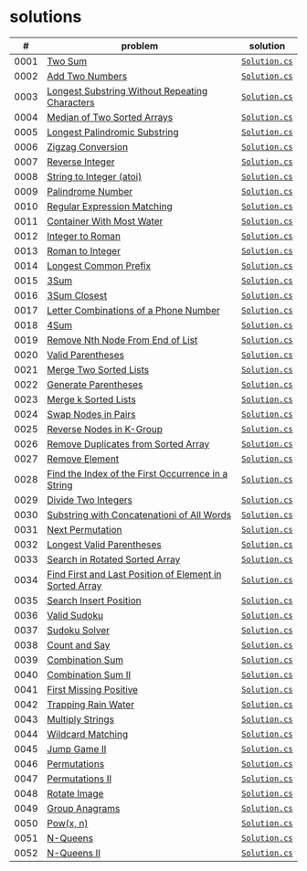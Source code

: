 # solutions

|#|problem|solution|
|--|--|--|
|0001|[Two Sum](https://leetcode.com/problems/two-sum/)|[`Solution.cs`](./LeetCodeSolutions/Solutions/_0001/Solution.cs)|
|0002|[Add Two Numbers](https://leetcode.com/problems/add-two-numbers/)|[`Solution.cs`](./LeetCodeSolutions/Solutions/_0002/Solution.cs)|
|0003|[Longest Substring Without Repeating Characters](https://leetcode.com/problems/longest-substring-without-repeating-characters/)|[`Solution.cs`](./LeetCodeSolutions/Solutions/_0003/Solution.cs)|
|0004|[Median of Two Sorted Arrays](https://leetcode.com/problems/median-of-two-sorted-arrays/)|[`Solution.cs`](./LeetCodeSolutions/Solutions/_0004/Solution.cs)|
|0005|[Longest Palindromic Substring](https://leetcode.com/problems/longest-palindromic-substring/)|[`Solution.cs`](./LeetCodeSolutions/Solutions/_0005/Solution.cs)|
|0006|[Zigzag Conversion](https://leetcode.com/problems/zigzag-conversion/)|[`Solution.cs`](./LeetCodeSolutions/Solutions/_0006/Solution.cs)|
|0007|[Reverse Integer](https://leetcode.com/problems/reverse-integer/)|[`Solution.cs`](./LeetCodeSolutions/Solutions/_0007/Solution.cs)|
|0008|[String to Integer (atoi)](https://leetcode.com/problems/string-to-integer-atoi/)|[`Solution.cs`](./LeetCodeSolutions/Solutions/_0008/Solution.cs)|
|0009|[Palindrome Number](https://leetcode.com/problems/palindrome-number/)|[`Solution.cs`](./LeetCodeSolutions/Solutions/_0009/Solution.cs)|
|0010|[Regular Expression Matching](https://leetcode.com/problems/regular-expression-matching/)|[`Solution.cs`](./LeetCodeSolutions/Solutions/_0010/Solution.cs)|
|0011|[Container With Most Water](https://leetcode.com/problems/container-with-most-water/)|[`Solution.cs`](./LeetCodeSolutions/Solutions/_0011/Solution.cs)|
|0012|[Integer to Roman](https://leetcode.com/problems/integer-to-roman/)|[`Solution.cs`](./LeetCodeSolutions/Solutions/_0012/Solution.cs)|
|0013|[Roman to Integer](https://leetcode.com/problems/roman-to-integer/)|[`Solution.cs`](./LeetCodeSolutions/Solutions/_0013/Solution.cs)|
|0014|[Longest Common Prefix](https://leetcode.com/problems/longest-common-prefix/)|[`Solution.cs`](./LeetCodeSolutions/Solutions/_0014/Solution.cs)|
|0015|[3Sum](https://leetcode.com/problems/3sum/)|[`Solution.cs`](./LeetCodeSolutions/Solutions/_0015/Solution.cs)|
|0016|[3Sum Closest](https://leetcode.com/problems/3sum-closest/)|[`Solution.cs`](./LeetCodeSolutions/Solutions/_0016/Solution.cs)|
|0017|[Letter Combinations of a Phone Number](https://leetcode.com/problems/letter-combinations-of-a-phone-number/)|[`Solution.cs`](./LeetCodeSolutions/Solutions/_0017/Solution.cs)|
|0018|[4Sum](https://leetcode.com/problems/4sum/)|[`Solution.cs`](./LeetCodeSolutions/Solutions/_0018/Solution.cs)|
|0019|[Remove Nth Node From End of List](https://leetcode.com/problems/remove-nth-node-from-end-of-list/)|[`Solution.cs`](./LeetCodeSolutions/Solutions/_0019/Solution.cs)|
|0020|[Valid Parentheses](https://leetcode.com/problems/valid-parentheses/)|[`Solution.cs`](./LeetCodeSolutions/Solutions/_0020/Solution.cs)|
|0021|[Merge Two Sorted Lists](https://leetcode.com/problems/merge-two-sorted-lists/)|[`Solution.cs`](./LeetCodeSolutions/Solutions/_0021/Solution.cs)|
|0022|[Generate Parentheses](https://leetcode.com/problems/generate-parentheses/)|[`Solution.cs`](./LeetCodeSolutions/Solutions/_0022/Solution.cs)|
|0023|[Merge k Sorted Lists](https://leetcode.com/problems/merge-k-sorted-lists/)|[`Solution.cs`](./LeetCodeSolutions/Solutions/_0023/Solution.cs)|
|0024|[Swap Nodes in Pairs](https://leetcode.com/problems/swap-nodes-in-pairs/)|[`Solution.cs`](./LeetCodeSolutions/Solutions/_0024/Solution.cs)|
|0025|[Reverse Nodes in K-Group](https://leetcode.com/problems/reverse-nodes-in-k-group/)|[`Solution.cs`](./LeetCodeSolutions/Solutions/_0025/Solution.cs)|
|0026|[Remove Duplicates from Sorted Array](https://leetcode.com/problems/remove-duplicates-from-sorted-array/)|[`Solution.cs`](./LeetCodeSolutions/Solutions/_0026/Solution.cs)|
|0027|[Remove Element](https://leetcode.com/problems/remove-element/)|[`Solution.cs`](./LeetCodeSolutions/Solutions/_0027/Solution.cs)|
|0028|[Find the Index of the First Occurrence in a String](https://leetcode.com/problems/find-the-index-of-the-first-occurrence-in-a-string/)|[`Solution.cs`](./LeetCodeSolutions/Solutions/_0028/Solution.cs)|
|0029|[Divide Two Integers](https://leetcode.com/problems/divide-two-integers/)|[`Solution.cs`](./LeetCodeSolutions/Solutions/_0029/Solution.cs)|
|0030|[Substring with Concatenationi of All Words](https://leetcode.com/problems/substring-with-concatenation-of-all-words/)|[`Solution.cs`](./LeetCodeSolutions/Solutions/_0030/Solution.cs)|
|0031|[Next Permutation](https://leetcode.com/problems/next-permutation/)|[`Solution.cs`](./LeetCodeSolutions/Solutions/_0031/Solution.cs)|
|0032|[Longest Valid Parentheses](https://leetcode.com/problems/longest-valid-parentheses/)|[`Solution.cs`](./LeetCodeSolutions/Solutions/_0032/Solution.cs)|
|0033|[Search in Rotated Sorted Array](https://leetcode.com/problems/search-in-rotated-sorted-array/)|[`Solution.cs`](./LeetCodeSolutions/Solutions/_0033/Solution.cs)|
|0034|[Find First and Last Position of Element in Sorted Array](https://leetcode.com/problems/find-first-and-last-position-of-element-in-sorted-array/)|[`Solution.cs`](./LeetCodeSolutions/Solutions/_0034/Solution.cs)|
|0035|[Search Insert Position](https://leetcode.com/problems/search-insert-position/)|[`Solution.cs`](./LeetCodeSolutions/Solutions/_0035/Solution.cs)|
|0036|[Valid Sudoku](https://leetcode.com/problems/valid-sudoku/)|[`Solution.cs`](./LeetCodeSolutions/Solutions/_0036/Solution.cs)|
|0037|[Sudoku Solver](https://leetcode.com/problems/sudoku-solver/)|[`Solution.cs`](./LeetCodeSolutions/Solutions/_0037/Solution.cs)|
|0038|[Count and Say](https://leetcode.com/problems/count-and-say/)|[`Solution.cs`](./LeetCodeSolutions/Solutions/_0038/Solution.cs)|
|0039|[Combination Sum](https://leetcode.com/problems/combination-sum/)|[`Solution.cs`](./LeetCodeSolutions/Solutions/_0039/Solution.cs)|
|0040|[Combination Sum II](https://leetcode.com/problems/combination-sum-ii/)|[`Solution.cs`](./LeetCodeSolutions/Solutions/_0040/Solution.cs)|
|0041|[First Missing Positive](https://leetcode.com/problems/first-missing-positive/)|[`Solution.cs`](./LeetCodeSolutions/Solutions/_0041/Solution.cs)|
|0042|[Trapping Rain Water](https://leetcode.com/problems/trapping-rain-water/)|[`Solution.cs`](./LeetCodeSolutions/Solutions/_0042/Solution.cs)|
|0043|[Multiply Strings](https://leetcode.com/problems/multiply-strings/)|[`Solution.cs`](./LeetCodeSolutions/Solutions/_0043/Solution.cs)|
|0044|[Wildcard Matching](https://leetcode.com/problems/wildcard-matching/)|[`Solution.cs`](./LeetCodeSolutions/Solutions/_0044/Solution.cs)|
|0045|[Jump Game II](https://leetcode.com/problems/jump-game-ii/)|[`Solution.cs`](./LeetCodeSolutions/Solutions/_0045/Solution.cs)|
|0046|[Permutations](https://leetcode.com/problems/permutations/)|[`Solution.cs`](./LeetCodeSolutions/Solutions/_0046/Solution.cs)|
|0047|[Permutations II](https://leetcode.com/problems/permutations-ii/)|[`Solution.cs`](./LeetCodeSolutions/Solutions/_0047/Solution.cs)|
|0048|[Rotate Image](https://leetcode.com/problems/rotate-image/)|[`Solution.cs`](./LeetCodeSolutions/Solutions/_0048/Solution.cs)|
|0049|[Group Anagrams](https://leetcode.com/problems/group-anagrams/)|[`Solution.cs`](./LeetCodeSolutions/Solutions/_0049/Solution.cs)|
|0050|[Pow(x, n)](https://leetcode.com/problems/powx-n/)|[`Solution.cs`](./LeetCodeSolutions/Solutions/_0050/Solution.cs)|
|0051|[N-Queens](https://leetcode.com/problems/n-queens/)|[`Solution.cs`](./LeetCodeSolutions/Solutions/_0051/Solution.cs)|
|0052|[N-Queens II](https://leetcode.com/problems/n-queens-ii/)|[`Solution.cs`](./LeetCodeSolutions/Solutions/_0052/Solution.cs)|
